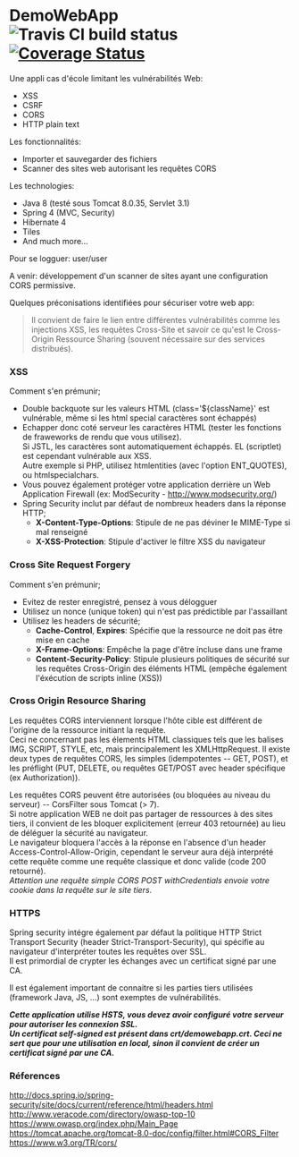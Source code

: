 # DemoWebApp  ![Travis CI build status](https://travis-ci.org/lepicte/DemoWebApp.svg?branch=master "Travis CI build status")  [![Coverage Status](https://coveralls.io/repos/github/lepicte/DemoWebApp/badge.svg?branch=master)](https://coveralls.io/github/lepicte/DemoWebApp?branch=master)

Une appli cas d'école limitant les vulnérabilités Web:
  - XSS
  - CSRF
  - CORS
  - HTTP plain text

Les fonctionnalités:
  - Importer et sauvegarder des fichiers
  - Scanner des sites web autorisant les requêtes CORS

Les technologies:
  - Java 8 (testé sous Tomcat 8.0.35, Servlet 3.1)
  - Spring 4 (MVC, Security)
  - Hibernate 4
  - Tiles
  - And much more...

Pour se logguer: user/user

A venir: développement d'un scanner de sites ayant une configuration CORS permissive.

Quelques préconisations identifiées pour sécuriser votre web app:

> Il convient de faire le lien entre différentes vulnérabilités comme
> les injections XSS, les requêtes Cross-Site et savoir ce qu'est
> le Cross-Origin Ressource Sharing (souvent nécessaire sur des 
> services distribués).

### XSS
Comment s'en prémunir;
- Double backquote sur les valeurs HTML (class='${className}' est vulnérable, même si les html special caractères sont échappés)
- Echapper donc coté serveur les caractères HTML (tester les fonctions de fraweworks de rendu que vous utilisez). <br />Si JSTL, les caractères sont automatiquement échappés. EL (scriptlet) est cependant vulnérable aux XSS.<br />Autre exemple si PHP, utilisez htmlentities (avec l'option ENT_QUOTES), ou htmlspecialchars.
- Vous pouvez également protéger votre application derrière un Web Application Firewall (ex: ModSecurity - http://www.modsecurity.org/)
- Spring Security inclut par défaut de nombreux headers dans la réponse HTTP;
    - **X-Content-Type-Options**: Stipule de ne pas déviner le MIME-Type si mal renseigné
    - **X-XSS-Protection**: Stipule d'activer le filtre XSS du navigateur

### Cross Site Request Forgery
Comment s'en prémunir;   
- Evitez de rester enregistré, pensez à vous délogguer
- Utilisez un nonce (unique token) qui n'est pas prédictible par l'assaillant
- Utilisez les headers de sécurité;
    - **Cache-Control**, **Expires**: Spécifie que la ressource ne doit pas être mise en cache
    - **X-Frame-Options**: Empêche la page d'être incluse dans une frame
    - **Content-Security-Policy**: Stipule plusieurs politiques de sécurité sur les requêtes Cross-Origin des éléments HTML (empêche également l'éxécution de scripts inline (XSS))

### Cross Origin Resource Sharing

Les requêtes CORS interviennent lorsque l'hôte cible est différent de l'origine de la ressource initiant la requête. <br />
Ceci ne concernant pas les élements HTML classiques tels que les balises IMG, SCRIPT, STYLE, etc, mais principalement les XMLHttpRequest. Il existe deux types de requêtes CORS, les simples (idempotentes -- GET, POST), et les préflight (PUT, DELETE, ou requêtes GET/POST avec header spécifique (ex Authorization)).

Les requêtes CORS peuvent être autorisées (ou bloquées au niveau du serveur) -- CorsFilter sous Tomcat (> 7).<br />Si notre application WEB ne doit pas partager de ressources à des sites tiers, il convient de les bloquer explicitement (erreur 403 retournée) au lieu de déléguer la sécurité au navigateur.<br />Le navigateur bloquera l'accès à la réponse en l'absence d'un header Access-Control-Allow-Origin, cependant le serveur aura déjà interprété cette requête comme une requête classique et donc valide (code 200 retourné).<br /> *Attention une requête simple CORS POST withCredentials envoie votre cookie dans la requête sur le site tiers*.

### HTTPS
Spring security intégre également par défaut la politique HTTP Strict Transport Security (header Strict-Transport-Security), qui spécifie au navigateur d'interpréter toutes les requêtes over SSL.<br />Il est primordial de crypter les échanges avec un certificat signé par une CA.

Il est également important de connaitre si les parties tiers utilisées (framework Java, JS, ...) sont exemptes de vulnérabilités.

***Cette application utilise HSTS, vous devez avoir configuré votre serveur pour autoriser les connexion SSL.<br />Un certificat self-signed est présent dans crt/demowebapp.crt. Ceci ne sert que pour une utilisation en local, sinon il convient de créer un certificat signé par une CA.***

### Réferences
http://docs.spring.io/spring-security/site/docs/current/reference/html/headers.html<br />
http://www.veracode.com/directory/owasp-top-10<br />
https://www.owasp.org/index.php/Main_Page<br />
https://tomcat.apache.org/tomcat-8.0-doc/config/filter.html#CORS_Filter<br />
https://www.w3.org/TR/cors/<br />
